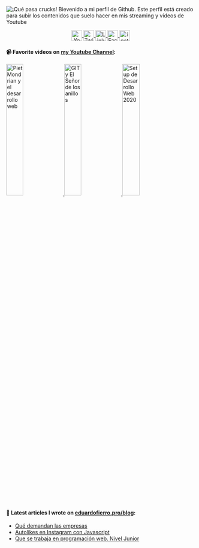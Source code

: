 ![¡Qué pasa crucks! Bievenido a mi perfil de Github. Este perfil está creado para subir los contenidos que suelo hacer en mis streaming y vídeos de Youtube](https://eduardofierro.pro/assets/thumb/github-cover.jpg)

<p align="center">
   <a href="https://youtube.com/eduardofierropro" target="blank" style="{margin: 0 20px;} :hover {background: yellow}">
    <img align="center" src="https://simpleicons.org/icons/youtube.svg" alt="Youtube - Eduardo Fierro Pro" height="28px" width="28px" />
  </a>
   <a href="https://twitch.tv/eduardofierropro" target="blank" style="{margin: 0 20px;} :hover {background: yellow}">
    <img align="center" src="https://simpleicons.org/icons/twitch.svg" alt="Twitch - Eduardo Fierro Pro" height="28px" width="28px" />
  </a>
  <a href="https://twitter.com/eduardofierropro" target="blank" style="{margin: 0 20px;} :hover {background: yellow}">
    <img align="center" src="https://simpleicons.org/icons/linkedin.svg" alt="Linkedin - Eduardo Fierro Pro" height="28px" width="28px" />
  </a>
  <a href="https://fb.com/eduardofierropro" target="blank" style="{margin: 0 20px;} :hover {background: yellow}">
    <img align="center" src="https://simpleicons.org/icons/facebook.svg" alt="Facebook - Eduardo Fierro Pro" height="28px" width="28px" />
  </a>
  <a href="https://instagram.com/eduardofierro.pro" target="blank" style="{margin: 0 20px;} :hover {background: yellow}">
    <img align="center" src="https://simpleicons.org/icons/instagram.svg" alt="instagram - Eduardo Fierro Pro" height="28px" width="28px" />
  </a>
</p>

#### 📹 Favorite videos on [my Youtube Channel](https://youtube.com/eduardofierropro):

<a href='https://www.youtube.com/watch?v=1hDGvWJXzqM' title="Piet Mondrian y el desarrollo web" target='_blank'>
  <img width='30%'  src='https://eduardofierro.pro/assets/thumb/pietman.webp' alt='Piet Mondrian y el desarrollo web' />
</a>
<a href='https://www.youtube.com/watch?v=GC_V4NeWbOs' title="GIT y El Señor de los anillos" target='_blank'>
  <img width='30%' src='https://eduardofierro.pro/assets/thumb/edugolas.webp' alt='GIT y El Señor de los anillos' />
</a>
<a href='https://www.youtube.com/watch?v=PW2EYxeIxEk' title="Setup de Desarrollo Web 2020" target='_blank'>
  <img width='30%' src='https://eduardofierro.pro/assets/thumb/setup.jpg' alt='Setup de Desarrollo Web 2020' />
</a>


#### 📝 Latest articles I wrote on [eduardofierro.pro/blog](https://eduardofierro.pro/blog/):
- [Qué demandan las empresas](https://eduardofierro.pro/blog/https://eduardofierro.pro/blog/que-demandan-las-empresas/)
- [Autolikes en Instagram con Javascript](https://eduardofierro.pro/blog/autolikes-en-instagram-con-javascript/)
- [Que se trabaja en programación web. Nivel Junior](https://eduardofierro.pro/blog/que-se-trabaja-en-programacion-web/)
